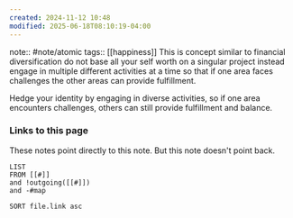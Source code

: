 ```yaml
---
created: 2024-11-12 10:48
modified: 2025-06-18T08:10:19-04:00
---
```

note:: #note/atomic
tags:: [[happiness]]
This is concept similar to financial diversification do not base all your self worth on a singular project instead engage in multiple different activities at a time so that if one area faces challenges the other areas can provide fulfillment.

Hedge your identity by engaging in diverse activities, so if one area encounters challenges, others can still provide fulfillment and balance.

### Links to this page
These notes point directly to this note. But this note doesn't point back.
```dataview
LIST
FROM [[#]]
and !outgoing([[#]])
and -#map

SORT file.link asc
```
